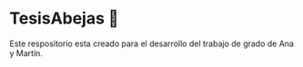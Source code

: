 # TesisAbejas 🐝
Este respositorio esta creado para el desarrollo del trabajo de grado de Ana y Martín.
